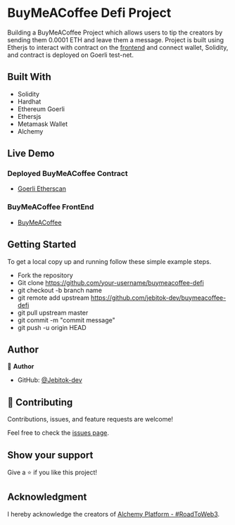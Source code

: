 # BuyMeACoffee Defi Project
Building a BuyMeACoffee Project which allows users to tip the creators by sending them 0.0001 ETH and leave them a message. Project is built using Etherjs to interact with contract on the [frontend](https://github.com/jebitok-dev/buymeacoffee-FE) and connect wallet, Solidity, and contract is deployed on Goerli test-net.

## Built With

- Solidity
- Hardhat
- Ethereum Goerli
- Ethersjs
- Metamask Wallet
- Alchemy

## Live Demo 
### Deployed BuyMeACoffee Contract
- [Goerli Etherscan](https://goerli.etherscan.io/address/0x8e78baa1a3ca7efdf681872d2a4dc74e101a2125)

### BuyMeACoffee FrontEnd
- [BuyMeACoffee](https://buymeacoffee-fe-psi.vercel.app/)
## Getting Started

To get a local copy up and running follow these simple example steps.

- Fork the repository
- Git clone https://github.com/your-username/buymeacoffee-defi
- git checkout -b branch name
- git remote add upstream https://github.com/jebitok-dev/buymeacoffee-defi
- git pull upstream master
- git commit -m "commit message"
- git push -u origin HEAD

## Author

👤 **Author**

- GitHub: [@Jebitok-dev](https://github.com/Jebitok-dev)

## 🤝 Contributing

Contributions, issues, and feature requests are welcome!

Feel free to check the [issues page](issues/).

## Show your support

Give a ⭐️ if you like this project!

## Acknowledgment

 I hereby acknowledge the creators of [Alchemy Platform - #RoadToWeb3](https://docs.alchemy.com/alchemy/).